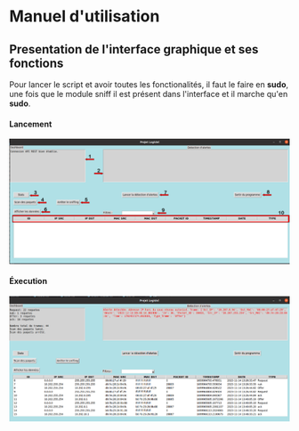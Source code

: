 # Manuel d'utilisation
## Presentation de l'interface graphique et ses fonctions

Pour lancer le script et avoir toutes les fonctionalités, il faut le faire en **sudo**, une fois que le module sniff il est présent dans l'interface et il marche qu'en **sudo**.

#### Lancement
![Alt_text](../images/25.png)

#### Éxecution
![Alt_text](../images/23.png)

